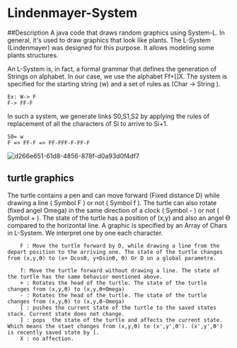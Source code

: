 # Lindenmayer-System
##Description
A java code that draws random graphics using System-L. In general, it's used to draw graphics that look like plants. The L-System (Lindenmayer) was designed for this purpose. It allows modeling some plants structures.

An L-System is, in fact, a formal grammar that defines the generation of Strings on alphabet. In our case, we use the alphabet Ff+[]X. The system is specified for the starting string (w) and a set of rules as (Char -> String ).


    Ex: W-> F
    F-> FF-F
    
In such a system, we generate links S0,S1,S2 by applying the rules of replacement of all the characters of Si to arrive to Si+1.


    S0= w
    F => FF-F => FF-FFF-F-FF-F
    
    
    
![d266e651-61d8-4856-878f-d0a93d0f4df7](https://cloud.githubusercontent.com/assets/14367775/20034767/92b3fb8c-a3a0-11e6-89b3-5b48c5050d04.jpg)
## turtle graphics

The turtle contains a pen and can move forward (Fixed distance D) while drawing a line ( Symbol F ) or not ( Symbol f ).
The turtle can also rotate (fixed angel Omega) in the same direction of a clock ( Symbol - ) or not ( Symbol + ). The state of the turtle has a position of (x,y) and also an angel ϴ compared to the horizontal line. A graphic is specified by an Array of Chars in L-System. We interpret one by one each character.

        F : Move the turtle forward by D, while drawing a line from the depart position to the arriving one. The state of the turtle changes from (x,y,ϴ) to (x+ Dcosϴ, y+Dsinϴ, ϴ) Or D un a global parametre.
        
        f: Move the turtle forward without drawing a line. The state of the turtle has the same behavior mentioned above.
        + : Rotates the head of the turtle. The state of the turtle changes from (x,y,ϴ) to (x,y,ϴ+Omega)
        - : Rotates the head of the turtle. The state of the turtle changes from (x,y,ϴ) to (x,y,ϴ-Omega)
        [ : pushes the current state of the turtle to the saved states stack. Current state does not change.
        ] : pops  the state of the turtle and affects the current state. Which means the staet changes from (x,y,ϴ) to (x',y',ϴ'). (x',y',ϴ') is recently saved state by [.
        X : no affection.


